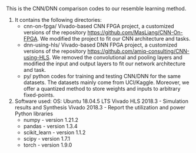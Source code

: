 This is the CNN/DNN comparison codes to our resemble learning method.

1. It contains the following directories:
    - cnn-on-fpga/ Vivado-based CNN FPGA project, a customized versions of the repository https://github.com/MasLiang/CNN-On-FPGA. We modified the project to fit our CNN architecture and tasks. 
    - dnn-using-hls/ Vivado-based DNN FPGA project, a customized versions of the repository https://github.com/amiq-consulting/CNN-using-HLS. We removed the convolutional and pooling layers and modified the input and output layers to fit our network architecture and task.
    - py/ python codes for training and testing CNN/DNN for the same datasets. The datasets mainly come from UCI/Kaggle. Moreover, we offer a quantized method to store weights and inputs to arbitrary fixed-points.
2. Software used:
    OS:  Ubuntu 18.04.5 LTS 
    Vivado HLS 2018.3 - Simulation results and Synthesis
    Vivado 2018.3 - Report the utilization and power
    Python libraries
    - numpy - version 1.21.2
    - pandas - version 1.3.4
    - scikit_learn - version 1.1.2
    - scipy - version 1.7.1
    - torch - version 1.9.0





